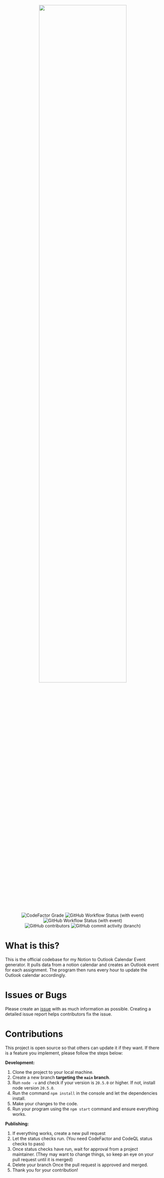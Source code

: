 <p align="center">
  <img src="https://github.com/DylanDevelops/notion-to-outlook/assets/48571264/22d4a7a0-48ef-48ca-ae71-709ce9ae3824" style="display: block; margin-left: auto; margin-right: auto; width: 75%; height: 75%; border-radius: 25px;">
  
</p>
<p align="center">
<img alt="CodeFactor Grade" src="https://img.shields.io/codefactor/grade/github/DylanDevelops/notion-to-outlook/main?style=for-the-badge&logo=codefactor">
<img alt="GitHub Workflow Status (with event)" src="https://img.shields.io/github/actions/workflow/status/DylanDevelops/notion-to-outlook/update-outlook-calendar.yml?style=for-the-badge&logo=github&label=Update%20Outlook%20Calendar">
<img alt="GitHub Workflow Status (with event)" src="https://img.shields.io/github/actions/workflow/status/DylanDevelops/notion-to-outlook/github-code-scanning%2Fcodeql?style=for-the-badge&logo=GitHub&label=CodeQL">
<br>
<img alt="GitHub contributors" src="https://img.shields.io/github/contributors/DylanDevelops/notion-to-outlook?style=for-the-badge">
<img alt="GitHub commit activity (branch)" src="https://img.shields.io/github/commit-activity/t/DylanDevelops/notion-to-outlook/main?style=for-the-badge">
</p>

# What is this?
This is the official codebase for my Notion to Outlook Calendar Event generator. It pulls data from a notion calendar and creates an Outlook event for each assignment. The program then runs every hour to update the Outlook calendar accordingly.

# Issues or Bugs
Please create an [issue](https://github.com/DylanDevelops/notion-to-outlook/issues/new) with as much information as possible. Creating a detailed issue report helps contributors fix the issue.

# Contributions
This project is open source so that others can update it if they want. If there is a feature you implement, please follow the steps below:

**Development:**
1. Clone the project to your local machine.
2. Create a new branch **targeting the `main` branch**.
3. Run `node -v` and check if your version is `20.5.0` or higher. If not, install node version `20.5.0`.
4. Run the command `npm install` in the console and let the dependencies install.
5. Make your changes to the code.
6. Run your program using the `npm start` command and ensure everything works.

**Publishing:**
1. If everything works, create a new pull request
2. Let the status checks run. (You need CodeFactor and CodeQL status checks to pass)
3. Once status checks have run, wait for approval from a project maintainer. (They may want to change things, so keep an eye on your pull request until it is merged)
4. Delete your branch Once the pull request is approved and merged.
5. Thank you for your contribution!
